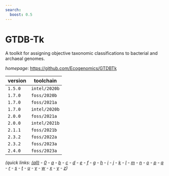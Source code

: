 ```yaml
---
search:
  boost: 0.5
---
```

# GTDB-Tk

A toolkit for assigning objective taxonomic classifications to bacterial and archaeal genomes.

*homepage*: <https://github.com/Ecogenomics/GTDBTk>

version | toolchain
--------|----------
``1.5.0`` | ``intel/2020b``
``1.7.0`` | ``foss/2020b``
``1.7.0`` | ``foss/2021a``
``1.7.0`` | ``intel/2020b``
``2.0.0`` | ``foss/2021a``
``2.0.0`` | ``intel/2021b``
``2.1.1`` | ``foss/2021b``
``2.3.2`` | ``foss/2022a``
``2.3.2`` | ``foss/2023a``
``2.4.0`` | ``foss/2023a``


*(quick links: [(all)](../index.md) - [0](../0/index.md) - [a](../a/index.md) - [b](../b/index.md) - [c](../c/index.md) - [d](../d/index.md) - [e](../e/index.md) - [f](../f/index.md) - [g](../g/index.md) - [h](../h/index.md) - [i](../i/index.md) - [j](../j/index.md) - [k](../k/index.md) - [l](../l/index.md) - [m](../m/index.md) - [n](../n/index.md) - [o](../o/index.md) - [p](../p/index.md) - [q](../q/index.md) - [r](../r/index.md) - [s](../s/index.md) - [t](../t/index.md) - [u](../u/index.md) - [v](../v/index.md) - [w](../w/index.md) - [x](../x/index.md) - [y](../y/index.md) - [z](../z/index.md))*

